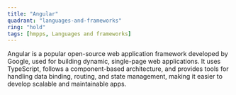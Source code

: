 ```yaml
---
title: "Angular"
quadrant: "languages-and-frameworks"
ring: "hold"
tags: [hmpps, Languages and frameworks]
---
```


Angular is a popular open-source web application framework developed by Google, used for building dynamic, single-page web applications. It uses TypeScript, follows a component-based architecture, and provides tools for handling data binding, routing, and state management, making it easier to develop scalable and maintainable apps.
